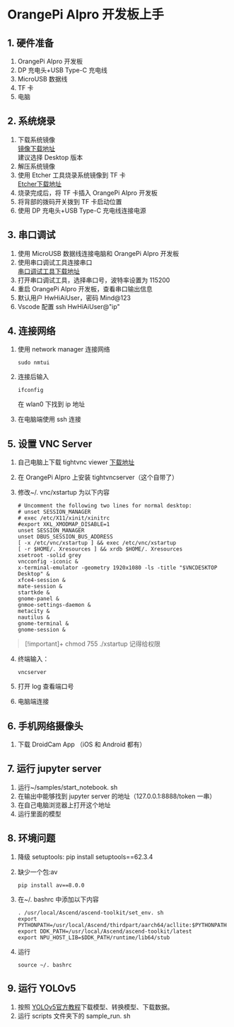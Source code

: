 # OrangePi AIpro 开发板上手

## 1. 硬件准备

1. OrangePi AIpro 开发板
2. DP 充电头+USB Type-C 充电线
3. MicroUSB 数据线
4. TF 卡
5. 电脑

## 2. 系统烧录

1. 下载系统镜像  
    [镜像下载地址](https://cloud.tsinghua.edu.cn/d/b5d368ead32f4ab9b147/)  
    建议选择 Desktop 版本
2. 解压系统镜像
3. 使用 Etcher 工具烧录系统镜像到 TF 卡  
    [Etcher下载地址](https://www.balena.io/etcher/)
4. 烧录完成后，将 TF 卡插入 OrangePi AIpro 开发板
5. 将背部的拨码开关拨到 TF 卡启动位置
6. 使用 DP 充电头+USB Type-C 充电线连接电源

## 3. 串口调试

1. 使用 MicroUSB 数据线连接电脑和 OrangePi AIpro 开发板
2. 使用串口调试工具连接串口  
    [串口调试工具下载地址](https://mobaxterm.mobatek.net/)
3. 打开串口调试工具，选择串口号，波特率设置为 115200
4. 重启 OrangePi AIpro 开发板，查看串口输出信息
5. 默认用户 HwHiAiUser，密码 Mind@123
6. Vscode 配置 ssh HwHiAiUser@"ip"

## 4. 连接网络

1. 使用 network manager 连接网络

    ```shell
    sudo nmtui
    ```

2. 连接后输入

    ```shell
    ifconfig
    ```

    在 wlan0 下找到 ip 地址

3. 在电脑端使用 ssh 连接

## 5. 设置 VNC Server

1. 自己电脑上下载 tightvnc viewer [下载地址](https://www.tightvnc.com/download.php)
2. 在 OrangePi AIpro 上安装 tightvncserver（这个自带了）
3. 修改~/. vnc/xstartup 为以下内容

    ```shell
    # Uncomment the following two lines for normal desktop:
    # unset SESSION_MANAGER
    # exec /etc/X11/xinit/xinitrc
    #export XKL_XMODMAP_DISABLE=1
    unset SESSION_MANAGER
    unset DBUS_SESSION_BUS_ADDRESS
    [ -x /etc/vnc/xstartup ] && exec /etc/vnc/xstartup
    [ -r $HOME/. Xresources ] && xrdb $HOME/. Xresources
    xsetroot -solid grey
    vncconfig -iconic &
    x-terminal-emulator -geometry 1920x1080 -ls -title "$VNCDESKTOP Desktop" &
    xfce4-session &
    mate-session &
    startkde &
    gnome-panel &
    gnmoe-settings-daemon &
    metacity &
    nautilus &
    gnome-terminal &
    gnome-session &
    ```

>[!important]+
>chmod 755 ./xstartup  记得给权限
>


4. 终端输入：

    ```shell
    vncserver
    ```

5. 打开 log 查看端口号
6. 电脑端连接

## 6. 手机网络摄像头

1. 下载 DroidCam App （iOS 和 Android 都有）

## 7. 运行 jupyter server

1. 运行~/samples/start_notebook. sh
2. 在输出中能够找到 jupyter server 的地址（127.0.0.1:8888/token 一串）
3. 在自己电脑浏览器上打开这个地址
4. 运行里面的模型

## 8. 环境问题

1. 降级 setuptools: pip install setuptools==62.3.4
2. 缺少一个包:av

    ```shell
    pip install av==8.0.0
    ```

3. 在~/. bashrc 中添加以下内容

    ```shell
    . /usr/local/Ascend/ascend-toolkit/set_env. sh
    export PYTHONPATH=/usr/local/Ascend/thirdpart/aarch64/acllite:$PYTHONPATH
    export DDK_PATH=/usr/local/Ascend/ascend-toolkit/latest
    export NPU_HOST_LIB=$DDK_PATH/runtime/lib64/stub
    ```

4. 运行

    ```shell
    source ~/. bashrc
    ```

## 9. 运行 YOLOv5

1. 按照 [YOLOv5官方教程](https://gitee.com/ascend/EdgeAndRobotics/tree/master/Samples/YOLOV5Video#%E7%9B%AE%E6%A0%87%E6%A3%80%E6%B5%8Byolov5s)下载模型、转换模型、下载数据。
2. 运行 scripts 文件夹下的 sample_run. sh
